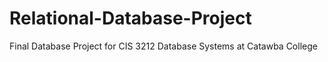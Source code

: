 # Relational-Database-Project
Final Database Project for CIS 3212 Database Systems at Catawba College
